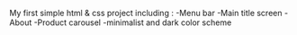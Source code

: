 My first simple html & css project including : 
-Menu bar
-Main title screen
-About
-Product carousel 
-minimalist and dark color scheme
